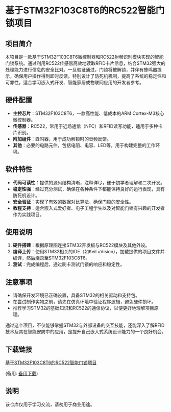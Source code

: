 # 基于STM32F103C8T6的RC522智能门锁项目

## 项目简介

本项目是一款基于STM32F103C8T6微控制器和RC522射频识别模块实现的智能门锁系统。通过利用RC522传感器高效地读取RFID卡片信息，结合STM32强大的处理能力进行信息的安全比对。一旦验证通过，门锁将被解锁，并伴有蜂鸣器提示，确保用户操作得到即时反馈。特别设计了防死机机制，提高了系统的稳定性和可靠性，适合学习嵌入式开发、智能家居或物联网应用的开发者参考。

## 硬件配置

- **主控芯片**：STM32F103C8T6，一款高性能、低成本的ARM Cortex-M3核心微控制器。
- **传感器**：RC522，常用于近场通信（NFC）和RFID读写功能，适用于多种卡片识别。
- **附加组件**：蜂鸣器，用于成功解锁时的音频反馈。
- **其他**：必要的电路元件，包括电阻、电容、LED等，用于构建完整的工作环境。

## 软件特性

- **代码可读性**：提供的源码结构清晰，注释详尽，便于初学者理解和二次开发。
- **稳定性强**：经过充分测试，确保在各种条件下都能保持良好的运行表现，具有防死机设计。
- **安全验证**：实现了有效的数据对比算法，确保门锁的安全性。
- **教程支持**：适合嵌入式爱好者、电子工程学生以及对智能门锁有兴趣的开发者作为实践项目。

## 使用说明

1. **硬件搭建**：根据原理图连接STM32开发板与RC522模块及其他外设。
2. **编译上传**：使用STM32相关的IDE（如Keil uVision），加载提供的项目文件并编译，然后烧录至STM32F103C8T6。
3. **测试**：完成编程后，通过刷卡测试门锁的响应和稳定性。

## 注意事项

- 请确保开发环境已正确设置，具备STM32的相关驱动和支持包。
- 在尝试制作实物之前，请先在仿真环境中验证程序逻辑，避免硬件损坏。
- 推荐学习STM32的基础知识和RC522的通信协议，以便更好地理解项目原理。

通过这个项目，不仅能够掌握STM32与外部设备的交互技能，还能深入了解RFID技术及其在智能安防中的应用，是提升自己嵌入式系统设计能力的一个良好机会。

## 下载链接
[基于STM32F103C8T6的RC522智能门锁项目](https://pan.quark.cn/s/ccda497f93ca) 

(备用: [备用下载](https://pan.baidu.com/s/1XnjG9SB-KyrbgcFBHNr61Q?pwd=1234))

## 说明

该仓库仅用于学习交流，请勿用于商业用途。
